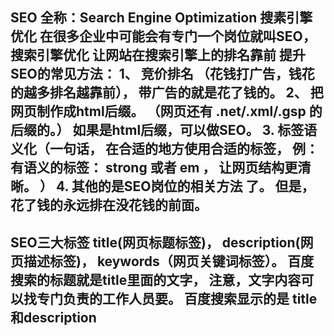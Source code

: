 ## SEO   全称：Search Engine Optimization  搜素引擎优化   在很多企业中可能会有专门一个岗位就叫SEO，搜索引擎优化   让网站在搜索引擎上的排名靠前       提升SEO的常见方法：  1、 竞价排名   （花钱打广告，钱花的越多排名越靠前），   带广告的就是花了钱的。    2、 把网页制作成html后缀。   （网页还有    .net/.xml/.gsp   的后缀的。）   如果是html后缀，可以做SEO。     3.   标签语义化（一句话，  在合适的地方使用合适的标签，   例： 有语义的标签：  strong 或者  em ，  让网页结构更清晰。  ）   4.  其他的是SEO岗位的相关方法 了。    但是，花了钱的永远排在没花钱的前面。    










## SEO三大标签    title(网页标题标签)，   description(网页描述标签)，   keywords（网页关键词标签）。    百度搜索的标题就是title里面的文字，      注意，文字内容可以找专门负责的工作人员要。    百度搜索显示的是  title和description        